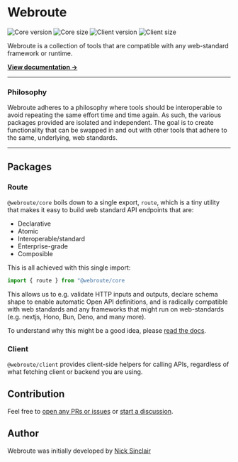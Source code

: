 # Webroute

<div>

![Core version](https://img.shields.io/npm/v/%40webroute%2Fcore?label=%40webroute%2Fcore)
![Core size](https://img.shields.io/bundlephobia/minzip/%40webroute%2Fcore)
![Client version](https://img.shields.io/npm/v/%40webroute%2Fclient?label=%40webroute%2Fclient)
![Client size](https://img.shields.io/bundlephobia/minzip/%40webroute%2Fclient)

</div>

Webroute is a collection of tools that are compatible with any web-standard framework or runtime.

[**View documentation ->**](https://webroute.vercel.app)

---


### Philosophy

Webroute adheres to a philosophy where tools should be interoperable to avoid repeating the same effort time and time again. As such, the various packages provided are isolated and independent. The goal is to create functionality that can be swapped in and out with other tools that adhere to the same, underlying, web standards.

---

## Packages

### Route

`@webroute/core` boils down to a single export, `route`, which is a tiny utility that makes it easy to build web standard API endpoints that are:
- Declarative
- Atomic
- Interoperable/standard
- Enterprise-grade
- Composible

This is all achieved with this single import:

```ts
import { route } from "@webroute/core
```

This allows us to e.g. validate HTTP inputs and outputs, declare schema shape to enable automatic Open API definitions, and is radically compatible with web standards and any frameworks that might run on web-standards (e.g. nextjs, Hono, Bun, Deno, and many more).

To understand why this might be a good idea, please [read the docs](https://webroute.vercel.app).

### Client

`@webroute/client` provides client-side helpers for calling APIs, regardless of what fetching client or backend you are using.

## Contribution

Feel free to [open any PRs or issues](https://github.com/sinclairnick/webroute/issues) or [start a discussion](https://github.com/sinclairnick/webroute/issues).

## Author

Webroute was initially developed by [Nick Sinclair](https://github.com/sinclairnick)
